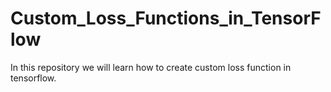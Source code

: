 # Custom_Loss_Functions_in_TensorFlow
In this repository we will learn how to create custom loss function in tensorflow.
